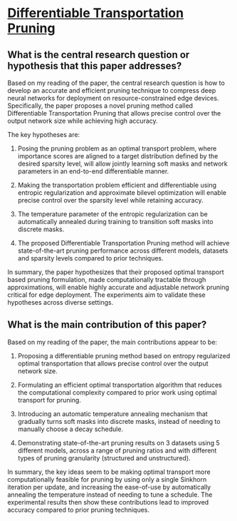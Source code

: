 # [Differentiable Transportation Pruning](https://arxiv.org/abs/2307.08483)

## What is the central research question or hypothesis that this paper addresses?

 Based on my reading of the paper, the central research question is how to develop an accurate and efficient pruning technique to compress deep neural networks for deployment on resource-constrained edge devices. Specifically, the paper proposes a novel pruning method called Differentiable Transportation Pruning that allows precise control over the output network size while achieving high accuracy. 

The key hypotheses are:

1. Posing the pruning problem as an optimal transport problem, where importance scores are aligned to a target distribution defined by the desired sparsity level, will allow jointly learning soft masks and network parameters in an end-to-end differentiable manner.

2. Making the transportation problem efficient and differentiable using entropic regularization and approximate bilevel optimization will enable precise control over the sparsity level while retaining accuracy.

3. The temperature parameter of the entropic regularization can be automatically annealed during training to transition soft masks into discrete masks.

4. The proposed Differentiable Transportation Pruning method will achieve state-of-the-art pruning performance across different models, datasets and sparsity levels compared to prior techniques.

In summary, the paper hypothesizes that their proposed optimal transport based pruning formulation, made computationally tractable through approximations, will enable highly accurate and adjustable network pruning critical for edge deployment. The experiments aim to validate these hypotheses across diverse settings.


## What is the main contribution of this paper?

 Based on my reading of the paper, the main contributions appear to be:

1. Proposing a differentiable pruning method based on entropy regularized optimal transportation that allows precise control over the output network size. 

2. Formulating an efficient optimal transportation algorithm that reduces the computational complexity compared to prior work using optimal transport for pruning. 

3. Introducing an automatic temperature annealing mechanism that gradually turns soft masks into discrete masks, instead of needing to manually choose a decay schedule.

4. Demonstrating state-of-the-art pruning results on 3 datasets using 5 different models, across a range of pruning ratios and with different types of pruning granularity (structured and unstructured).

In summary, the key ideas seem to be making optimal transport more computationally feasible for pruning by using only a single Sinkhorn iteration per update, and increasing the ease-of-use by automatically annealing the temperature instead of needing to tune a schedule. The experimental results then show these contributions lead to improved accuracy compared to prior pruning techniques.
